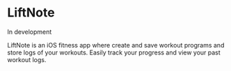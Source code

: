 LiftNote
========
In development

LiftNote is an iOS fitness app where create and save workout programs and store logs of your workouts. 
Easily track your progress and view your past workout logs.
